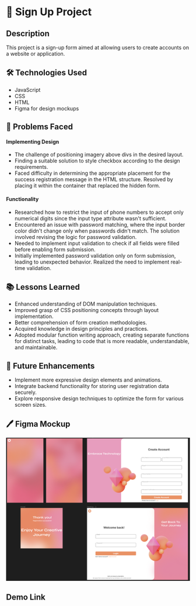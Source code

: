 #  📝 Sign Up Project

## Description

This project is a sign-up form aimed at allowing users to create accounts on a website or application.

## 🛠️ Technologies Used 

- JavaScript
- CSS
- HTML
- Figma for design mockups

## 🤔 Problems Faced 

#### Implementing Design

- The challenge of positioning imagery above divs in the desired layout.
- Finding a suitable solution to style checkbox according to the design requirements.
- Faced difficulty in determining the appropriate placement for the success registration message in the HTML structure. Resolved by placing it within the container that replaced the hidden form.

#### Functionality

- Researched how to restrict the input of phone numbers to accept only numerical digits since the input type attribute wasn't sufficient.
- Encountered an issue with password matching, where the input border color didn't change only when passwords didn't match. The solution involved revising the logic for password validation.
- Needed to implement input validation to check if all fields were filled before enabling form submission.
- Initially implemented password validation only on form submission, leading to unexpected behavior. Realized the need to implement real-time validation.

## 📚 Lessons Learned 

- Enhanced understanding of DOM manipulation techniques.
- Improved grasp of CSS positioning concepts through layout implementation.
- Better comprehension of form creation methodologies.
- Acquired knowledge in design principles and practices.
- Adopted modular function writing approach, creating separate functions for distinct tasks, leading to code that is more readable, understandable, and maintainable.

## 🚀 Future Enhancements 

- Implement more expressive design elements and animations.
- Integrate backend functionality for storing user registration data securely.
- Explore responsive design techniques to optimize the form for various screen sizes.

## 🖊️ Figma Mockup 
![Figma mockup idea](/Assets/figmaMockUpSignUpProject.png)

## Demo Link
